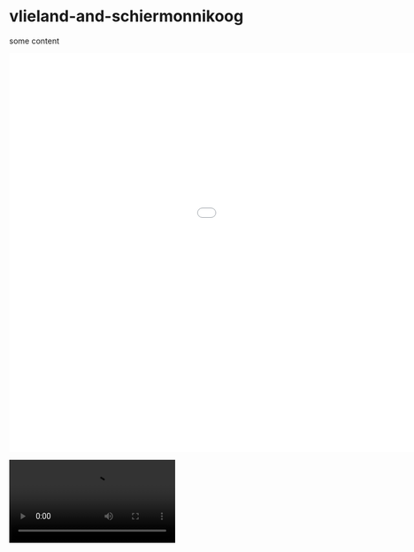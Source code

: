 vlieland-and-schiermonnikoog
============================



some content

<iframe width="1280" height="720" src="//www.youtube.com/embed/zUDqI9PJpc8" frameborder="0" allowfullscreen></iframe>

<video id="sampleMovie" src="HTML5Sample.mov" controls></video>


